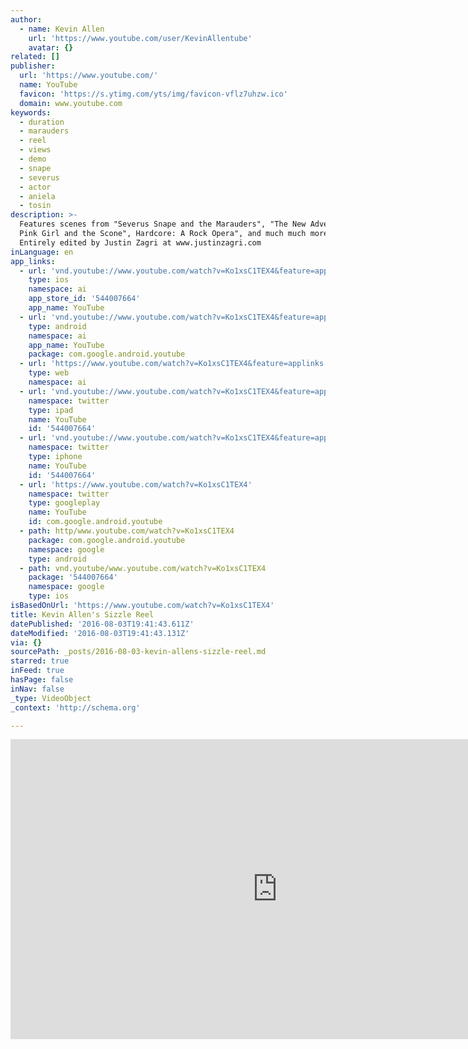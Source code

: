 ```yaml
---
author:
  - name: Kevin Allen
    url: 'https://www.youtube.com/user/KevinAllentube'
    avatar: {}
related: []
publisher:
  url: 'https://www.youtube.com/'
  name: YouTube
  favicon: 'https://s.ytimg.com/yts/img/favicon-vflz7uhzw.ico'
  domain: www.youtube.com
keywords:
  - duration
  - marauders
  - reel
  - views
  - demo
  - snape
  - severus
  - actor
  - aniela
  - tosin
description: >-
  Features scenes from "Severus Snape and the Marauders", "The New Adventures of
  Pink Girl and the Scone", Hardcore: A Rock Opera", and much much more!
  Entirely edited by Justin Zagri at www.justinzagri.com
inLanguage: en
app_links:
  - url: 'vnd.youtube://www.youtube.com/watch?v=Ko1xsC1TEX4&feature=applinks'
    type: ios
    namespace: ai
    app_store_id: '544007664'
    app_name: YouTube
  - url: 'vnd.youtube://www.youtube.com/watch?v=Ko1xsC1TEX4&feature=applinks'
    type: android
    namespace: ai
    app_name: YouTube
    package: com.google.android.youtube
  - url: 'https://www.youtube.com/watch?v=Ko1xsC1TEX4&feature=applinks'
    type: web
    namespace: ai
  - url: 'vnd.youtube://www.youtube.com/watch?v=Ko1xsC1TEX4&feature=applinks'
    namespace: twitter
    type: ipad
    name: YouTube
    id: '544007664'
  - url: 'vnd.youtube://www.youtube.com/watch?v=Ko1xsC1TEX4&feature=applinks'
    namespace: twitter
    type: iphone
    name: YouTube
    id: '544007664'
  - url: 'https://www.youtube.com/watch?v=Ko1xsC1TEX4'
    namespace: twitter
    type: googleplay
    name: YouTube
    id: com.google.android.youtube
  - path: http/www.youtube.com/watch?v=Ko1xsC1TEX4
    package: com.google.android.youtube
    namespace: google
    type: android
  - path: vnd.youtube/www.youtube.com/watch?v=Ko1xsC1TEX4
    package: '544007664'
    namespace: google
    type: ios
isBasedOnUrl: 'https://www.youtube.com/watch?v=Ko1xsC1TEX4'
title: Kevin Allen's Sizzle Reel
datePublished: '2016-08-03T19:41:43.611Z'
dateModified: '2016-08-03T19:41:43.131Z'
via: {}
sourcePath: _posts/2016-08-03-kevin-allens-sizzle-reel.md
starred: true
inFeed: true
hasPage: false
inNav: false
_type: VideoObject
_context: 'http://schema.org'

---
```

<iframe src="https://cdn.embedly.com/widgets/media.html?src=https%3A%2F%2Fwww.youtube.com%2Fembed%2FKo1xsC1TEX4%3Ffeature%3Doembed&amp;url=http%3A%2F%2Fwww.youtube.com%2Fwatch%3Fv%3DKo1xsC1TEX4&amp;image=https%3A%2F%2Fi.ytimg.com%2Fvi%2FKo1xsC1TEX4%2Fhqdefault.jpg&amp;key=b7d04c9b404c499eba89ee7072e1c4f7&amp;type=text%2Fhtml&amp;schema=youtube" width="854" height="480" scrolling="no" frameborder="0" allowfullscreen="" style=""></iframe>